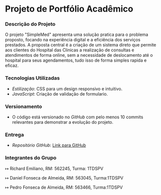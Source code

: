 # Projeto de Portfólio Acadêmico

### Descrição do Projeto

O projeto "SimpleMed" apresenta uma solução pratica para o problema proposto, 
focando na experiência digital e a eficiência dos
serviços prestados. A proposta central é a criação de um sistema
direto que permite aos clientes do Hospital das Clinicas a
realização de consultas e atendimentos de forma online, sem a necessidade de deslocamento até o hospital para seus agendamentos, tudo isso de forma simples rapida e eficaz.

### Tecnologias Utilizadas

- *Estilização*: CSS para um design responsivo e intuitivo.
- *JavaScript*: Criação de validação de formulario.

### Versionamento

- O código está versionado no *GitHub* com pelo menos 10 commits relevantes para demonstrar a evolução do projeto.

### Entrega

- *Repositório GitHub*: [Link para GitHub](https://github.com/RichardXIII/ChallengeEntrega)

### Integrantes do Grupo

↦ Richard Emiliano, RM: 562245, Turma: 1TDSPV

↦ Daniel Fonseca de Almeida, RM: 563045, Turma:1TDSPV

↦ Pedro Fonseca de Almeida, RM: 563466, Turma:1TDSPV